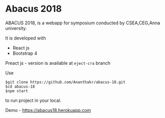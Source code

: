 # Abacus 2018

ABACUS 2018, is a webapp for symposium conducted by CSEA,CEG,Anna university.

It is developed with 
  - React js
  - Bootstrap 4

Preact js - version is available at ```eject-cra``` branch

Use 
```
$git clone https://github.com/Ananthakr/abacus-18.git
$cd abacus-18
$npm start
```

to run project in your local.

Demo - https://abacus18.herokuapp.com
